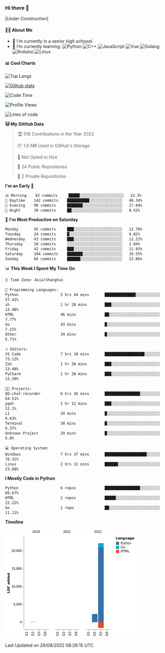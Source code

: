 ### Hi there 👋

\[*Under Construction*\]

<!--
**NoNormalCreeper/NoNormalCreeper** is a ✨ _special_ ✨ repository because its `README.md` (this file) appears on your GitHub profile.

Here are some ideas to get you started:

- 🔭 I’m currently working on ...
- 🌱 I’m currently learning ...
- 👯 I’m looking to collaborate on ...
- 🤔 I’m looking for help with ...
- 💬 Ask me about ...
- 📫 How to reach me: ...
- 😄 Pronouns: ...
- ⚡ Fun fact: ...
-->

#### 👩‍💻 About Me

- 🏫 I'm currently in a senior high schoool.
- 🌱 I’m currently learning: 
![Python](https://img.shields.io/badge/-Python-blue?style=flat-square&logo=Python&logoColor=fff)
![C++](https://img.shields.io/badge/-C%2B%2B-00599C?style=flat-square&logo=C%2B%2B&logoColor=fff)
![JavaScript](https://img.shields.io/badge/-JavaScript-ffca18?style=flat-square&logo=JavaScript&logoColor=fff)
![Vue](https://img.shields.io/badge/-Vue-4FC08D?style=flat-square&logo=Vue.js&logoColor=fff)
![Golang](https://img.shields.io/badge/-Go-007d9c?style=flat-square&logo=Go&logoColor=fff)
![Arduino](https://img.shields.io/badge/-Arduino-00979D?style=flat-square&logo=Arduino&logoColor=fff)
![Linux](https://img.shields.io/badge/-Linux-FCC624?style=flat-square&logo=Linux&logoColor=fff)

#### 📊 Cool Charts

![Top Langs](https://github-readme-stats.vercel.app/api/top-langs/?username=NoNormalCreeper&layout=compact)

[![Github stats](https://github-readme-stats.vercel.app/api?username=NoNormalCreeper&show_icons=true)](https://github.com/anuraghazra/github-readme-stats)

<!--START_SECTION:waka-->
![Code Time](http://img.shields.io/badge/Code%20Time-67%20hrs%2017%20mins-blue)

![Profile Views](http://img.shields.io/badge/Profile%20Views-0-blue)

![Lines of code](https://img.shields.io/badge/From%20Hello%20World%20I%27ve%20Written-23%20Thousand%20lines%20of%20code-blue)

**🐱 My GitHub Data** 

> 🏆 518 Contributions in the Year 2022
 > 
> 📦 1.8 MB Used in GitHub's Storage 
 > 
> 🚫 Not Opted to Hire
 > 
> 📜 24 Public Repositories 
 > 
> 🔑 2 Private Repositories  
 > 
**I'm an Early 🐤** 

```text
🌞 Morning    82 commits     █████░░░░░░░░░░░░░░░░░░░░   23.3% 
🌆 Daytime    142 commits    ██████████░░░░░░░░░░░░░░░   40.34% 
🌃 Evening    98 commits     ███████░░░░░░░░░░░░░░░░░░   27.84% 
🌙 Night      30 commits     ██░░░░░░░░░░░░░░░░░░░░░░░   8.52%

```
📅 **I'm Most Productive on Saturday** 

```text
Monday       45 commits     ███░░░░░░░░░░░░░░░░░░░░░░   12.78% 
Tuesday      24 commits     █░░░░░░░░░░░░░░░░░░░░░░░░   6.82% 
Wednesday    43 commits     ███░░░░░░░░░░░░░░░░░░░░░░   12.22% 
Thursday     10 commits     ░░░░░░░░░░░░░░░░░░░░░░░░░   2.84% 
Friday       42 commits     ███░░░░░░░░░░░░░░░░░░░░░░   11.93% 
Saturday     104 commits    ███████░░░░░░░░░░░░░░░░░░   29.55% 
Sunday       84 commits     ██████░░░░░░░░░░░░░░░░░░░   23.86%

```


📊 **This Week I Spent My Time On** 

```text
⌚︎ Time Zone: Asia/Shanghai

💬 Programming Languages: 
Python                   5 hrs 44 mins       ██████████████░░░░░░░░░░░   57.42% 
sh                       1 hr 20 mins        ███░░░░░░░░░░░░░░░░░░░░░░   13.48% 
HTML                     46 mins             ██░░░░░░░░░░░░░░░░░░░░░░░   7.77% 
Go                       43 mins             █░░░░░░░░░░░░░░░░░░░░░░░░   7.22% 
Other                    34 mins             █░░░░░░░░░░░░░░░░░░░░░░░░   5.71%

🔥 Editors: 
VS Code                  7 hrs 18 mins       ██████████████████░░░░░░░   73.12% 
Zsh                      1 hr 20 mins        ███░░░░░░░░░░░░░░░░░░░░░░   13.48% 
PyCharm                  1 hr 20 mins        ███░░░░░░░░░░░░░░░░░░░░░░   13.39%

🐱‍💻 Projects: 
QQ-chat-recorder         6 hrs 26 mins       ████████████████░░░░░░░░░   64.51% 
pget                     1 hr 12 mins        ███░░░░░░░░░░░░░░░░░░░░░░   12.1% 
L1                       39 mins             █░░░░░░░░░░░░░░░░░░░░░░░░   6.63% 
Terminal                 38 mins             █░░░░░░░░░░░░░░░░░░░░░░░░   6.37% 
Unknown Project          29 mins             █░░░░░░░░░░░░░░░░░░░░░░░░   5.0%

💻 Operating System: 
Windows                  7 hrs 37 mins       ███████████████████░░░░░░   76.32% 
Linux                    2 hrs 22 mins       ██████░░░░░░░░░░░░░░░░░░░   23.68%

```

**I Mostly Code in Python** 

```text
Python                   6 repos             ████████████████░░░░░░░░░   66.67% 
HTML                     2 repos             █████░░░░░░░░░░░░░░░░░░░░   22.22% 
Go                       1 repo              ██░░░░░░░░░░░░░░░░░░░░░░░   11.11%

```


**Timeline**

![Chart not found](https://raw.githubusercontent.com/NoNormalCreeper/NoNormalCreeper/main/charts/bar_graph.png) 


 Last Updated on 29/08/2022 08:26:15 UTC
<!--END_SECTION:waka-->

